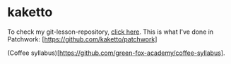 # kaketto

To check my git-lesson-repository, [click here](https://github.com/kaketto/git-lesson-repository).
This is what I've done in Patchwork: [https://github.com/kaketto/patchwork]

(Coffee syllabus)[https://github.com/green-fox-academy/coffee-syllabus]. 
	   
